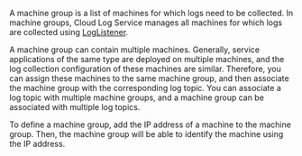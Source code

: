 A machine group is a list of machines for which logs need to be collected. In machine groups, Cloud Log Service manages all machines for which logs are collected using [LogListener](https://intl.cloud.tencent.com/document/product/614/31578).

A machine group can contain multiple machines. Generally, service applications of the same type are deployed on multiple machines, and the log collection configuration of these machines are similar. Therefore, you can assign these machines to the same machine group, and then associate the machine group with the corresponding log topic. You can associate a log topic with multiple machine groups, and a machine group can be associated with multiple log topics.

To define a machine group, add the IP address of a machine to the machine group. Then, the machine group will be able to identify the machine using the IP address.
